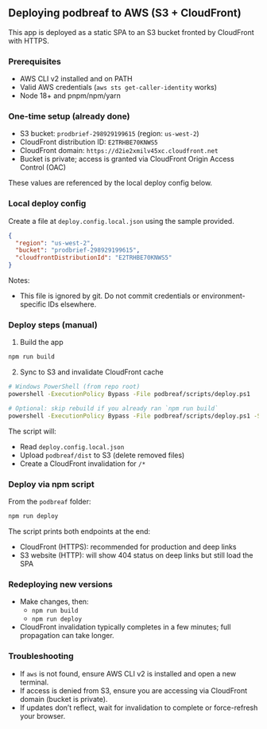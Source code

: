 ## Deploying podbreaf to AWS (S3 + CloudFront)

This app is deployed as a static SPA to an S3 bucket fronted by CloudFront with HTTPS.

### Prerequisites

- AWS CLI v2 installed and on PATH
- Valid AWS credentials (`aws sts get-caller-identity` works)
- Node 18+ and pnpm/npm/yarn

### One-time setup (already done)

- S3 bucket: `prodbrief-298929199615` (region: `us-west-2`)
- CloudFront distribution ID: `E2TRHBE70KNWS5`
- CloudFront domain: `https://d2ie2xmilv45xc.cloudfront.net`
- Bucket is private; access is granted via CloudFront Origin Access Control (OAC)

These values are referenced by the local deploy config below.

### Local deploy config

Create a file at `deploy.config.local.json` using the sample provided.

```json
{
  "region": "us-west-2",
  "bucket": "prodbrief-298929199615",
  "cloudfrontDistributionId": "E2TRHBE70KNWS5"
}
```

Notes:

- This file is ignored by git. Do not commit credentials or environment-specific IDs elsewhere.

### Deploy steps (manual)

1. Build the app

```bash
npm run build
```

2. Sync to S3 and invalidate CloudFront cache

```bash
# Windows PowerShell (from repo root)
powershell -ExecutionPolicy Bypass -File podbreaf/scripts/deploy.ps1

# Optional: skip rebuild if you already ran `npm run build`
powershell -ExecutionPolicy Bypass -File podbreaf/scripts/deploy.ps1 -SkipBuild
```

The script will:

- Read `deploy.config.local.json`
- Upload `podbreaf/dist` to S3 (delete removed files)
- Create a CloudFront invalidation for `/*`

### Deploy via npm script

From the `podbreaf` folder:

```bash
npm run deploy
```

The script prints both endpoints at the end:

- CloudFront (HTTPS): recommended for production and deep links
- S3 website (HTTP): will show 404 status on deep links but still load the SPA

### Redeploying new versions

- Make changes, then:
  - `npm run build`
  - `npm run deploy`
- CloudFront invalidation typically completes in a few minutes; full propagation can take longer.

### Troubleshooting

- If `aws` is not found, ensure AWS CLI v2 is installed and open a new terminal.
- If access is denied from S3, ensure you are accessing via CloudFront domain (bucket is private).
- If updates don’t reflect, wait for invalidation to complete or force-refresh your browser.
